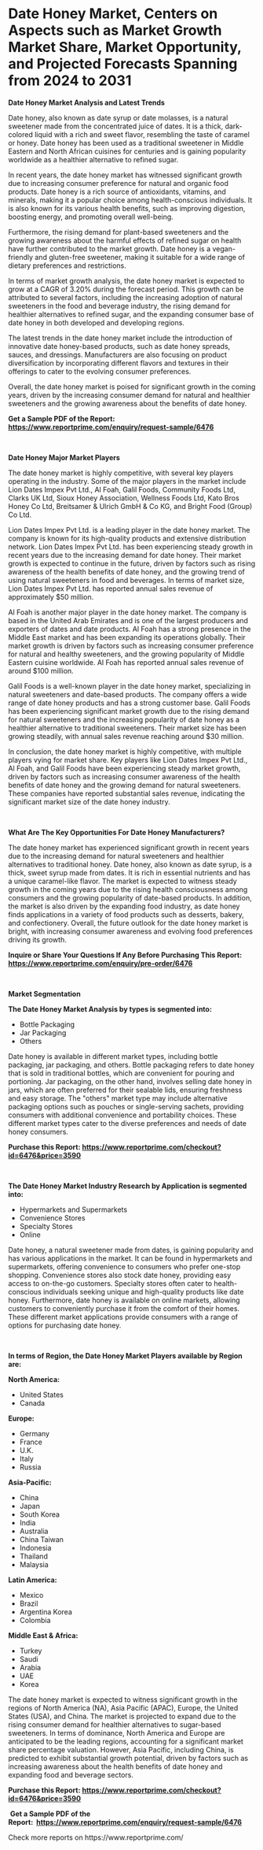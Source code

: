 <p><h1>Date Honey Market, Centers on Aspects such as Market Growth Market Share, Market Opportunity, and Projected Forecasts Spanning from 2024 to 2031</h1></p><p><strong>Date Honey Market Analysis and Latest Trends</strong></p>
<p><p>Date honey, also known as date syrup or date molasses, is a natural sweetener made from the concentrated juice of dates. It is a thick, dark-colored liquid with a rich and sweet flavor, resembling the taste of caramel or honey. Date honey has been used as a traditional sweetener in Middle Eastern and North African cuisines for centuries and is gaining popularity worldwide as a healthier alternative to refined sugar.</p><p>In recent years, the date honey market has witnessed significant growth due to increasing consumer preference for natural and organic food products. Date honey is a rich source of antioxidants, vitamins, and minerals, making it a popular choice among health-conscious individuals. It is also known for its various health benefits, such as improving digestion, boosting energy, and promoting overall well-being.</p><p>Furthermore, the rising demand for plant-based sweeteners and the growing awareness about the harmful effects of refined sugar on health have further contributed to the market growth. Date honey is a vegan-friendly and gluten-free sweetener, making it suitable for a wide range of dietary preferences and restrictions.</p><p>In terms of market growth analysis, the date honey market is expected to grow at a CAGR of 3.20% during the forecast period. This growth can be attributed to several factors, including the increasing adoption of natural sweeteners in the food and beverage industry, the rising demand for healthier alternatives to refined sugar, and the expanding consumer base of date honey in both developed and developing regions.</p><p>The latest trends in the date honey market include the introduction of innovative date honey-based products, such as date honey spreads, sauces, and dressings. Manufacturers are also focusing on product diversification by incorporating different flavors and textures in their offerings to cater to the evolving consumer preferences.</p><p>Overall, the date honey market is poised for significant growth in the coming years, driven by the increasing consumer demand for natural and healthier sweeteners and the growing awareness about the benefits of date honey.</p></p>
<p><strong>Get a Sample PDF of the Report:&nbsp; <a href="https://www.reportprime.com/enquiry/request-sample/6476">https://www.reportprime.com/enquiry/request-sample/6476</a></strong></p>
<p>&nbsp;</p>
<p><strong>Date Honey Major Market Players</strong></p>
<p><p>The date honey market is highly competitive, with several key players operating in the industry. Some of the major players in the market include Lion Dates Impex Pvt Ltd., Al Foah, Galil Foods, Community Foods Ltd, Clarks UK Ltd, Sioux Honey Association, Wellness Foods Ltd, Kato Bros Honey Co Ltd, Breitsamer & Ulrich GmbH & Co KG, and Bright Food (Group) Co Ltd.</p><p>Lion Dates Impex Pvt Ltd. is a leading player in the date honey market. The company is known for its high-quality products and extensive distribution network. Lion Dates Impex Pvt Ltd. has been experiencing steady growth in recent years due to the increasing demand for date honey. Their market growth is expected to continue in the future, driven by factors such as rising awareness of the health benefits of date honey, and the growing trend of using natural sweeteners in food and beverages. In terms of market size, Lion Dates Impex Pvt Ltd. has reported annual sales revenue of approximately $50 million.</p><p>Al Foah is another major player in the date honey market. The company is based in the United Arab Emirates and is one of the largest producers and exporters of dates and date products. Al Foah has a strong presence in the Middle East market and has been expanding its operations globally. Their market growth is driven by factors such as increasing consumer preference for natural and healthy sweeteners, and the growing popularity of Middle Eastern cuisine worldwide. Al Foah has reported annual sales revenue of around $100 million.</p><p>Galil Foods is a well-known player in the date honey market, specializing in natural sweeteners and date-based products. The company offers a wide range of date honey products and has a strong customer base. Galil Foods has been experiencing significant market growth due to the rising demand for natural sweeteners and the increasing popularity of date honey as a healthier alternative to traditional sweeteners. Their market size has been growing steadily, with annual sales revenue reaching around $30 million.</p><p>In conclusion, the date honey market is highly competitive, with multiple players vying for market share. Key players like Lion Dates Impex Pvt Ltd., Al Foah, and Galil Foods have been experiencing steady market growth, driven by factors such as increasing consumer awareness of the health benefits of date honey and the growing demand for natural sweeteners. These companies have reported substantial sales revenue, indicating the significant market size of the date honey industry.</p></p>
<p>&nbsp;</p>
<p><strong>What Are The Key Opportunities For Date Honey Manufacturers?</strong></p>
<p><p>The date honey market has experienced significant growth in recent years due to the increasing demand for natural sweeteners and healthier alternatives to traditional honey. Date honey, also known as date syrup, is a thick, sweet syrup made from dates. It is rich in essential nutrients and has a unique caramel-like flavor. The market is expected to witness steady growth in the coming years due to the rising health consciousness among consumers and the growing popularity of date-based products. In addition, the market is also driven by the expanding food industry, as date honey finds applications in a variety of food products such as desserts, bakery, and confectionery. Overall, the future outlook for the date honey market is bright, with increasing consumer awareness and evolving food preferences driving its growth.</p></p>
<p><strong>Inquire or Share Your Questions If Any Before Purchasing This Report: <a href="https://www.reportprime.com/enquiry/pre-order/6476">https://www.reportprime.com/enquiry/pre-order/6476</a></strong></p>
<p>&nbsp;</p>
<p><strong>Market Segmentation</strong></p>
<p><strong>The Date Honey Market Analysis by types is segmented into:</strong></p>
<p><ul><li>Bottle Packaging</li><li>Jar Packaging</li><li>Others</li></ul></p>
<p><p>Date honey is available in different market types, including bottle packaging, jar packaging, and others. Bottle packaging refers to date honey that is sold in traditional bottles, which are convenient for pouring and portioning. Jar packaging, on the other hand, involves selling date honey in jars, which are often preferred for their sealable lids, ensuring freshness and easy storage. The "others" market type may include alternative packaging options such as pouches or single-serving sachets, providing consumers with additional convenience and portability choices. These different market types cater to the diverse preferences and needs of date honey consumers.</p></p>
<p><strong>Purchase this Report:&nbsp;<a href="https://www.reportprime.com/checkout?id=6476&price=3590">https://www.reportprime.com/checkout?id=6476&price=3590</a></strong></p>
<p>&nbsp;</p>
<p><strong>The Date Honey Market Industry Research by Application is segmented into:</strong></p>
<p><ul><li>Hypermarkets and Supermarkets</li><li>Convenience Stores</li><li>Specialty Stores</li><li>Online</li></ul></p>
<p><p>Date honey, a natural sweetener made from dates, is gaining popularity and has various applications in the market. It can be found in hypermarkets and supermarkets, offering convenience to consumers who prefer one-stop shopping. Convenience stores also stock date honey, providing easy access to on-the-go customers. Specialty stores often cater to health-conscious individuals seeking unique and high-quality products like date honey. Furthermore, date honey is available on online markets, allowing customers to conveniently purchase it from the comfort of their homes. These different market applications provide consumers with a range of options for purchasing date honey.</p></p>
<p>&nbsp;</p>
<p><strong>In terms of Region, the Date Honey Market Players available by Region are:</strong></p>
<p>
    <p> <strong> North America: </strong>
        <ul>
            <li>United States</li>
            <li>Canada</li>
        </ul>
        </p> 
    <p> <strong> Europe: </strong>
        <ul>
            <li>Germany</li>
            <li>France</li>
            <li>U.K.</li>
            <li>Italy</li>
            <li>Russia</li>
        </ul>
        </p> 
    <p> <strong> Asia-Pacific: </strong>
        <ul>
            <li>China</li>
            <li>Japan</li>
            <li>South Korea</li>
            <li>India</li>
            <li>Australia</li>
            <li>China Taiwan</li>
            <li>Indonesia</li>
            <li>Thailand</li>
            <li>Malaysia</li>
        </ul>
        </p> 
    <p> <strong> Latin America: </strong>
        <ul>
            <li>Mexico</li>
            <li>Brazil</li>
            <li>Argentina Korea</li>
            <li>Colombia</li>
        </ul>
        </p> 
    <p> <strong> Middle East & Africa: </strong>
        <ul>
            <li>Turkey</li>
            <li>Saudi</li>
            <li>Arabia</li>
            <li>UAE</li>
            <li>Korea</li>
        </ul>
    </p>
    </p>
<p><p>The date honey market is expected to witness significant growth in the regions of North America (NA), Asia Pacific (APAC), Europe, the United States (USA), and China. The market is projected to expand due to the rising consumer demand for healthier alternatives to sugar-based sweeteners. In terms of dominance, North America and Europe are anticipated to be the leading regions, accounting for a significant market share percentage valuation. However, Asia Pacific, including China, is predicted to exhibit substantial growth potential, driven by factors such as increasing awareness about the health benefits of date honey and expanding food and beverage sectors.</p></p>
<p><strong>Purchase this Report: <a href="https://www.reportprime.com/checkout?id=6476&price=3590">https://www.reportprime.com/checkout?id=6476&price=3590</a></strong></p>
<p>&nbsp;<strong>Get a Sample PDF of the Report:&nbsp;&nbsp;<a href="https://www.reportprime.com/enquiry/request-sample/6476">https://www.reportprime.com/enquiry/request-sample/6476</a></strong></p>
<p><strong></strong></p>
<p>Check more reports on https://www.reportprime.com/</p>